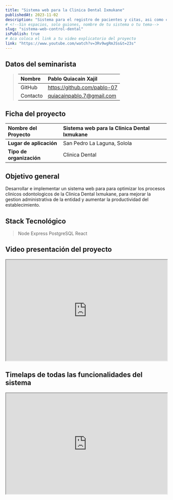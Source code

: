 ```yaml
---
title: "Sistema web para la Clinica Dental Ixmukane"
publishedAt: 2023-11-02
description: "Sistema para el registro de pacientes y citas, asi como control de tratamientos y pagos"
# <!--Sin espacios, solo guiones, nombre de tu sistema o tu tema-->
slug: "sistema-web-control-dental" 
isPublish: true
# Aca coloca el link a tu video explicatorio del proyecto
link: "https://www.youtube.com/watch?v=3Rv9wgRmJSs&t=23s"
---
```


## Datos del seminarista
>|Nombre|Pablo Quiacain Xajil               |
>|:-----|:----------------------------------|
>|GitHub|https://github.com/pablo-07|
>|Contacto|quiacainpablo.7@gmail.com|

## Ficha del proyecto
| **Nombre del Proyecto**  | Sistema web para la Clinica Dental Ixmukane |
| :----------------------- | :------------------------------------------ |
| **Lugar de aplicación**  | San Pedro La Laguna, Solola                 |
| **Tipo de organización** | Clinica Dental                              |

<!-- Coloca tu objetivo general -->
## Objetivo general
Desarrollar e implementar un sistema web para para optimizar los 
procesos clinicos odontologicos de la Clinica Dental Ixmukane, 
para mejorar la gestion administrativa de la entidad y aumentar 
la productividad del establecimiento. 

## Stack Tecnológico
> Node 
> Express
> PostgreSQL
> React

## Video presentación del proyecto
<!-- Recuerda incrustar tu video -->
<iframe width="100%" height="315" src="https://www.youtube.com/embed/3Rv9wgRmJSs?si=pOWWRCEeftEmwGgj" allowfullscreen></iframe>

## Timelaps de todas las funcionalidades del sistema
<iframe width="100%" height="315" src="https://drive.google.com/file/d/1a_lhvXkAbyJfsFtaPnvl2OjJ_2d-aERZ/view?usp=drive_link" allowfullscreen><iframe>

## Factibilidad económica
<!-- Colocar aca tu factibilidad económica -->
El proyecto para la implementación del sistema web para el control de servicios odontologicos de la Clinica Dental Ixmukane,
contempla 5 fases, cada fase tiene un costo de acuerdo con el tiempo de elaboración y la complejidad de este, por lo que a
continuación, se describen las fases y costos de la implementación del sistema.

| No   | Fase                                        |        Subtotal |
| :--- | :------------------------------------------ | --------------: |
| 1    | Fase de determinación de los requerimientos |      Q.5,000.00 |
| 2    | Diseño                                      |      Q.5,000.00 |
| 3    | Desarrollo del sistema                      |     Q.18,000.00 |
| 4    | Documentacion                               |      Q.6,000.00 |
| 5    | Implementacion y capacitaciones             |      Q.2,500.00 |
|      | **Total**                                   | **Q.36,500.00** |

<!-- Colocar aca una frase que te guste -->
> ### De vez en cuando, una nueva tecnologia, un antiguo problema y una gran idea se convierten en una innovacion -  Dean Kamen

[multae requirit primi]: http://heu.io/
[si]: http://infelixlucina.net/mutati
